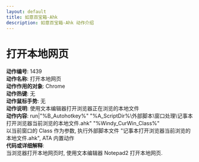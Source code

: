 ```yaml
---
layout: default
title: 如意百宝箱-Ahk
description: 如意百宝箱-Ahk 动作介绍
---
```

<link rel="stylesheet" href="../actions/css/atom-one-light.min.css">
<script src="../actions/js/highlight.min.js"></script>
<script>hljs.highlightAll();</script>

# [](#header-2) 打开本地网页
**动作编号**: 1439  
**动作名称**: 打开本地网页  
**动作作用的对象**: Chrome  
**动作热键**: 无  
**动作鼠标手势**: 无  
**动作说明**: 使用文本编辑器打开浏览器正在浏览的本地文件  
**动作内容**: run|"%B_Autohotkey%" "%A_ScriptDir%\外部脚本\窗口处理\记事本打开浏览器当前浏览的本地文件.ahk" "%Windy_CurWin_Class%"  
以当前窗口的 Class 作为参数, 执行外部脚本文件 "记事本打开浏览器当前浏览的本地文件.ahk", ATA 内置动作  
**代码或详细解释**:  
当浏览器打开本地网页时, 使用文本编辑器 Notepad2 打开本地网页.  